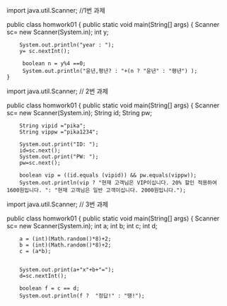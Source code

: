 import java.util.Scanner;
//1번 과제

public class homwork01 {
	public static void main(String[] args) {
		Scanner sc= new Scanner(System.in);
		int y;
		
		System.out.println("year : ");
		y= sc.nextInt();
		
		 boolean n = y%4 ==0;
		 System.out.println("윤년,평년? : "+(n ? "윤년" : "평년") );
	}
  
  import java.util.Scanner;
// 2번 과제

public class homwork01 {
	public static void main(String[] args) {
		Scanner sc= new Scanner(System.in);
		String id;
		String pw;
		
		String vipid ="pika";
		String vippw ="pika1234";
		
		System.out.print("ID: ");
		id=sc.next();
		System.out.print("PW: ");	
		pw=sc.next();
		
		boolean vip = ((id.equals (vipid)) && pw.equals(vippw));
		System.out.println(vip ? "현재 고객님은 VIP이십니다. 20% 할인 적용하여 1600원입니다. ": "현재 고객님은 일반 고객이십니다. 2000원입니다.");
    

import java.util.Scanner;
// 3번 과제

public class homwork01 {
	public static void main(String[] args) {
		Scanner sc= new Scanner(System.in);
		int a;
		int b;
		int c;
		int d;
		
		a = (int)(Math.random()*8)+2;
		b = (int)(Math.random()*8)+2;
		c = (a*b);
		
		
		System.out.print(a+"x"+b+"=");
		d=sc.nextInt();
		
		boolean f = c == d; 
		System.out.println(f ?  "정답!" : "땡!"); 
		
